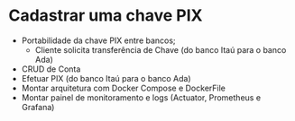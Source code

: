 # Cadastrar uma chave PIX

* Portabilidade da chave PIX entre bancos;
  * Cliente solicita transferência de Chave (do banco Itaú para o banco Ada)
* CRUD de Conta
* Efetuar PIX (do banco Itaú para o banco Ada)
* Montar arquitetura com Docker Compose e DockerFile
* Montar painel de monitoramento e logs (Actuator, Prometheus e Grafana)